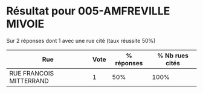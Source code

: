 # Résultat pour 005-AMFREVILLE MIVOIE

Sur 2 réponses dont 1 avec une rue cité (taux réussite 50%)

| Rue | Vote | % réponses | % Nb rues cités|
|-----|------|------------|----------------|
| RUE FRANCOIS MITTERRAND | 1 | 50% | 100%|

